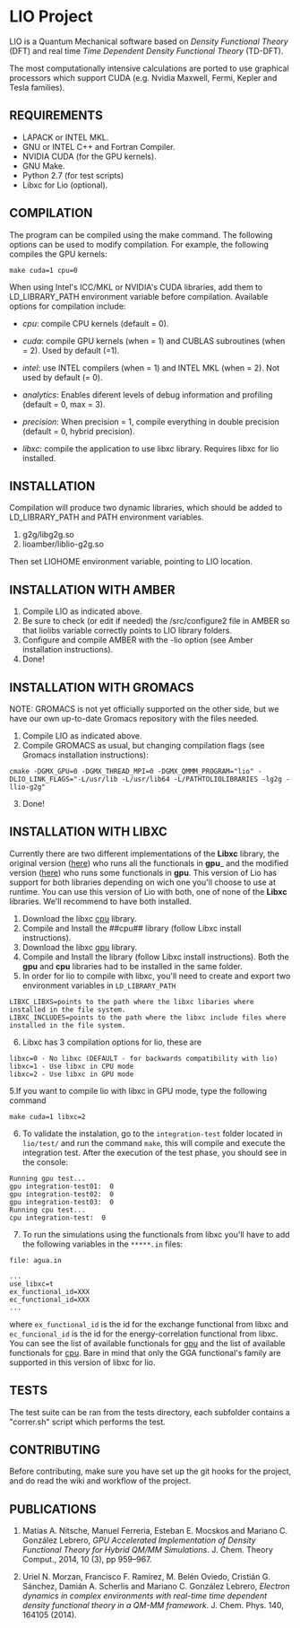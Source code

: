 LIO Project
============

LIO is a Quantum Mechanical software based on _Density Functional Theory_ (DFT) and real time _Time Dependent Density Functional Theory_ (TD-DFT).

The most computationally intensive calculations are ported to use graphical processors which support CUDA
(e.g. Nvidia Maxwell, Fermi, Kepler and Tesla families).

REQUIREMENTS
------------

* LAPACK or INTEL MKL.
* GNU or INTEL C++ and Fortran Compiler.
* NVIDIA CUDA (for the GPU kernels).
* GNU Make.
* Python 2.7 (for test scripts)
* Libxc for Lio (optional).

COMPILATION
------------

The program can be compiled using the make command. The following options can be used to modify
compilation. For example, the following compiles the GPU kernels:

```
make cuda=1 cpu=0
```

When using Intel's ICC/MKL or NVIDIA's CUDA libraries, add them to LD\_LIBRARY\_PATH environment variable before compilation. Available options for compilation include:

* _cpu_: compile CPU kernels (default = 0).

* _cuda_: compile GPU kernels (when = 1) and CUBLAS subroutines (when = 2). Used by default (=1).

* _intel_: use INTEL compilers (when = 1) and INTEL MKL (when = 2). Not used by default (= 0).

* _analytics_: Enables diferent levels of debug information and profiling (default = 0, max = 3).

* _precision_: When precision = 1, compile everything in double precision (default = 0, hybrid precision).

* _libxc_: compile the application to use libxc library. Requires libxc for lio installed.

INSTALLATION
------------

Compilation will produce two dynamic libraries, which should be added to LD\_LIBRARY\_PATH and PATH environment variables.

  1. g2g/libg2g.so
  2. lioamber/liblio-g2g.so

Then set LIOHOME environment variable, pointing to LIO location.

INSTALLATION WITH AMBER
-----------------------

  1. Compile LIO as indicated above. 
  2. Be sure to check (or edit if needed) the /src/configure2 file in AMBER so that liolibs variable correctly points to LIO library folders.
  3. Configure and compile AMBER with the -lio option (see Amber installation instructions).
  4. Done!

INSTALLATION WITH GROMACS
-------------------------

NOTE: GROMACS is not yet officially supported on the other side, but we have our own up-to-date Gromacs repository with the files needed.
  1. Compile LIO as indicated above.
  2. Compile GROMACS as usual, but changing compilation flags (see Gromacs installation instructions):
```
cmake -DGMX_GPU=0 -DGMX_THREAD_MPI=0 -DGMX_QMMM_PROGRAM="lio" -DLIO_LINK_FLAGS="-L/usr/lib -L/usr/lib64 -L/PATHTOLIOLIBRARIES -lg2g -llio-g2g"
```
  3. Done!

INSTALLATION WITH LIBXC
-----------------------
Currently there are two different implementations of the __Libxc__ library, the original version ([here](http://www.tddft.org/programs/libxc/download/)) who
runs all the functionals in __gpu___ and the modified version ([here](https://gitlab.com/eduarditoperez/libxc/tree/cuda-integration)) who
runs some functionals in __gpu__. 
This version of Lio has support for both libraries depending on wich one you'll choose to use at runtime.
You can use this version of Lio with both, one of none of the __Libxc__ libraries. We'll recommend to have both installed.

  1. Download the libxc [cpu](http://www.tddft.org/programs/libxc/download/) library.
  2. Compile and Install the ##cpu## library (follow Libxc install instructions).
  3. Download the libxc [gpu](https://gitlab.com/eduarditoperez/libxc/tree/cuda-integration) library.
  4. Compile and Install the library (follow Libxc install instructions). Both the __gpu__ and __cpu__ libraries had to be installed in the same folder.
  5. In order for lio to compile with libxc, you'll need to create and export two environment variables in `LD_LIBRARY_PATH`
```
LIBXC_LIBXS=points to the path where the libxc libaries where installed in the file system.
LIBXC_INCLUDES=points to the path where the libxc include files where installed in the file system.
```
  6. Libxc has 3 compilation options for lio, these are
```
libxc=0 - No libxc (DEFAULT - for backwards compatibility with lio)
libxc=1 - Use libxc in CPU mode
libxc=2 - Use libxc in GPU mode
```
  5.If you want to compile lio with libxc in GPU mode, type the following command
```
make cuda=1 libxc=2
```
  6. To validate the instalation, go to the `integration-test` folder located in `lio/test/` and run the command `make`, this will
compile and execute the integration test. After the execution of the test phase, you should see in the console:
```
Running gpu test...
gpu integration-test01:  0
gpu integration-test02:  0
gpu integration-test03:  0
Running cpu test...
cpu integration-test:  0
```
  7. To run the simulations using the functionals from libxc you'll have to add the following variables in the `*****.in` files:
```
file: agua.in

...
use_libxc=t
ex_functional_id=XXX
ec_functional_id=XXX
...
```
where `ex_functional_id` is the id for the exchange functional from libxc and `ec_funcional_id` is the id
for the energy-correlation functional from libxc. You can see the list of available functionals for [gpu](https://github.com/MALBECC/lio/wiki/Libxc-available-functionals-for-GPU-version#functionals-for-gpu-version)
and the list of available functionals for [cpu](https://github.com/MALBECC/lio/wiki/Libxc-available-functionals-for-CPU#functionals-for-cpu-version).
Bare in mind that only the GGA functional's family are supported in this version of libxc for lio.


TESTS
-----

The test suite can be ran from the tests directory, each subfolder contains a "correr.sh" script which performs the test.


CONTRIBUTING
------------

Before contributing, make sure you have set up the git hooks for the project, and do read the wiki and workflow of the project.

PUBLICATIONS
------------

1. Matías A. Nitsche, Manuel Ferreria, Esteban E. Mocskos and Mariano C. González Lebrero, _GPU Accelerated Implementation of Density Functional Theory for Hybrid QM/MM Simulations_. J. Chem. Theory Comput., 2014, 10 (3), pp 959–967.

2.  Uriel N. Morzan, Francisco F. Ramírez, M. Belén Oviedo, Cristián G. Sánchez, Damián A. Scherlis and Mariano C. González Lebrero, _Electron dynamics in complex environments with real-time time dependent density functional theory in a QM-MM framework_. J. Chem. Phys. 140, 164105 (2014).

